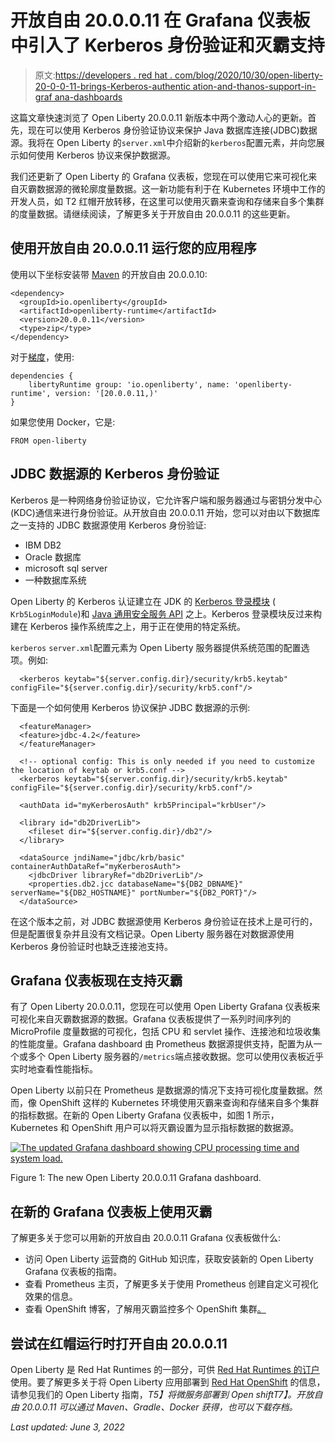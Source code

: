 # 开放自由 20.0.0.11 在 Grafana 仪表板中引入了 Kerberos 身份验证和灭霸支持

> 原文:[https://developers . red hat . com/blog/2020/10/30/open-liberty-20-0-0-11-brings-Kerberos-authentic ation-and-thanos-support-in-graf ana-dashboards](https://developers.redhat.com/blog/2020/10/30/open-liberty-20-0-0-11-brings-kerberos-authentication-and-thanos-support-in-grafana-dashboards)

这篇文章快速浏览了 Open Liberty 20.0.0.11 新版本中两个激动人心的更新。首先，现在可以使用 Kerberos 身份验证协议来保护 Java 数据库连接(JDBC)数据源。我将在 Open Liberty 的`server.xml`中介绍新的`kerberos`配置元素，并向您展示如何使用 Kerberos 协议来保护数据源。

我们还更新了 Open Liberty 的 Grafana 仪表板，您现在可以使用它来可视化来自灭霸数据源的微轮廓度量数据。这一新功能有利于在 Kubernetes 环境中工作的开发人员，如 T2 红帽开放转移，在这里可以使用灭霸来查询和存储来自多个集群的度量数据。请继续阅读，了解更多关于开放自由 20.0.0.11 的这些更新。

## 使用开放自由 20.0.0.11 运行您的应用程序

使用以下坐标安装带 [Maven](https://openliberty.io//guides/maven-intro.html) 的开放自由 20.0.0.10:

```
<dependency>
  <groupId>io.openliberty</groupId>
  <artifactId>openliberty-runtime</artifactId>
  <version>20.0.0.11</version>
  <type>zip</type>
</dependency>

```

对于[梯度](https://openliberty.io//guides/gradle-intro.html)，使用:

```
dependencies {
    libertyRuntime group: 'io.openliberty', name: 'openliberty-runtime', version: '[20.0.0.11,)'
}

```

如果您使用 Docker，它是:

```
FROM open-liberty

```

## JDBC 数据源的 Kerberos 身份验证

Kerberos 是一种网络身份验证协议，它允许客户端和服务器通过与密钥分发中心(KDC)通信来进行身份验证。从开放自由 20.0.0.11 开始，您可以对由以下数据库之一支持的 JDBC 数据源使用 Kerberos 身份验证:

*   IBM DB2
*   Oracle 数据库
*   microsoft sql server
*   一种数据库系统

Open Liberty 的 Kerberos 认证建立在 JDK 的 [Kerberos 登录模块](https://docs.oracle.com/en/java/javase/11/docs/api/jdk.security.auth/com/sun/security/auth/module/Krb5LoginModule.html) ( `Krb5LoginModule`)和 [Java 通用安全服务 API](https://docs.oracle.com/javase/8/docs/technotes/guides/security/jgss/tutorials/index.html) 之上。Kerberos 登录模块反过来构建在 Kerberos 操作系统库之上，用于正在使用的特定系统。

`kerberos` `server.xml`配置元素为 Open Liberty 服务器提供系统范围的配置选项。例如:

```
  <kerberos keytab="${server.config.dir}/security/krb5.keytab" configFile="${server.config.dir}/security/krb5.conf"/>

```

下面是一个如何使用 Kerberos 协议保护 JDBC 数据源的示例:

```
  <featureManager>
  <feature>jdbc-4.2</feature>
  </featureManager>

  <!-- optional config: This is only needed if you need to customize the location of keytab or krb5.conf -->
  <kerberos keytab="${server.config.dir}/security/krb5.keytab" configFile="${server.config.dir}/security/krb5.conf"/>

  <authData id="myKerberosAuth" krb5Principal="krbUser"/>

  <library id="db2DriverLib">
    <fileset dir="${server.config.dir}/db2"/>
  </library>

  <dataSource jndiName="jdbc/krb/basic" containerAuthDataRef="myKerberosAuth">
    <jdbcDriver libraryRef="db2DriverLib"/>
    <properties.db2.jcc databaseName="${DB2_DBNAME}" serverName="${DB2_HOSTNAME}" portNumber="${DB2_PORT}"/>
  </dataSource>

```

在这个版本之前，对 JDBC 数据源使用 Kerberos 身份验证在技术上是可行的，但是配置很复杂并且没有文档记录。Open Liberty 服务器在对数据源使用 Kerberos 身份验证时也缺乏连接池支持。

## Grafana 仪表板现在支持灭霸

有了 Open Liberty 20.0.0.11，您现在可以使用 Open Liberty Grafana 仪表板来可视化来自灭霸数据源的数据。Grafana 仪表板提供了一系列时间序列的 MicroProfile 度量数据的可视化，包括 CPU 和 servlet 操作、连接池和垃圾收集的性能度量。Grafana dashboard 由 Prometheus 数据源提供支持，配置为从一个或多个 Open Liberty 服务器的`/metrics`端点接收数据。您可以使用仪表板近乎实时地查看性能指标。

Open Liberty 以前只在 Prometheus 是数据源的情况下支持可视化度量数据。然而，像 OpenShift 这样的 Kubernetes 环境使用灭霸来查询和存储来自多个集群的指标数据。在新的 Open Liberty Grafana 仪表板中，如图 1 所示，Kubernetes 和 OpenShift 用户可以将灭霸设置为显示指标数据的数据源。

[![The updated Grafana dashboard showing CPU processing time and system load.](../Images/9347c7b11a9abfdc18845e759ead039e.png "grafana")](/sites/default/files/blog/2020/10/grafana.png)

Figure 1: The new Open Liberty 20.0.0.11 Grafana dashboard.

## 在新的 Grafana 仪表板上使用灭霸

了解更多关于您可以用新的开放自由 20.0.0.11 Grafana 仪表板做什么:

*   访问 Open Liberty 运营商的 GitHub 知识库，获取安装新的 Open Liberty Grafana 仪表板的指南。
*   查看 Prometheus 主页，了解更多关于使用 Prometheus 创建自定义可视化效果的信息。
*   查看 OpenShift 博客，了解用灭霸监控多个 OpenShift 集群[。](https://www.openshift.com/blog/federated-prometheus-with-thanos-receive)

## 尝试在红帽运行时打开自由 20.0.0.11

Open Liberty 是 Red Hat Runtimes 的一部分，可供 [Red Hat Runtimes 的订户](//access.redhat.com/products/red-hat-runtimes”)使用。要了解更多关于将 Open Liberty 应用部署到 [Red Hat OpenShift](//developers.redhat.com/products/openshift/overview) 的信息，请参见我们的 Open Liberty 指南，*T5】将微服务部署到 Open shiftT7】。开放自由 20.0.0.11 可以通过 Maven、Gradle、Docker 获得，也可以下载存档。*

*Last updated: June 3, 2022*